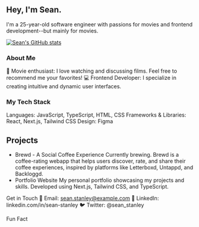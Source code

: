 ## Hey, I'm Sean.
I'm a 25-year-old software engineer with passions for movies and frontend development--but mainly for movies.



[![Sean's GitHub stats](https://github-readme-stats.vercel.app/api?username=seanpstanley)](https://github.com/seanpstanley/github-readme-stats)

### About Me
🎥 Movie enthusiast: I love watching and discussing films. Feel free to recommend me your favorites!
💻 Frontend Developer: I specialize in creating intuitive and dynamic user interfaces.

### My Tech Stack
Languages: JavaScript, TypeScript, HTML, CSS
Frameworks & Libraries: React, Next.js, Tailwind CSS
Design: Figma

## Projects
  - Brewd - A Social Coffee Experience
      Currently brewing. Brewd is a coffee-rating webapp that helps users discover, rate, and share their coffee experiences, inspired by platforms like Letterboxd, Untappd, and Backloggd.
  - Portfolio Website
      My personal portfolio showcasing my projects and skills. Developed using Next.js, Tailwind CSS, and TypeScript.

Get in Touch
📧 Email: sean.stanley@example.com
💼 LinkedIn: linkedin.com/in/sean-stanley
🐦 Twitter: @sean_stanley

Fun Fact


<!--
**seanpstanley/seanpstanley** is a ✨ _special_ ✨ repository because its `README.md` (this file) appears on your GitHub profile.

Here are some ideas to get you started:

- 🔭 I’m currently working on ...
- 🌱 I’m currently learning ...
- 👯 I’m looking to collaborate on ...
- 🤔 I’m looking for help with ...
- 💬 Ask me about ...
- 📫 How to reach me: ...
- 😄 Pronouns: ...
- ⚡ Fun fact: ...
-->
